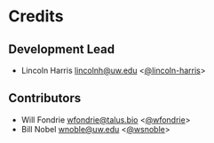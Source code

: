 Credits
=======

Development Lead
----------------

- Lincoln Harris <lincolnh@uw.edu> <[@lincoln-harris](https://github.com/lincoln-harris)>

Contributors
------------

- Will Fondrie <wfondrie@talus.bio> <[@wfondrie](https://github.com/wfondrie)>
- Bill Nobel <wnoble@uw.edu> <[@wsnoble](https://github.com/wsnoble)>
